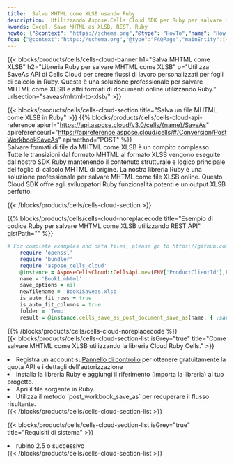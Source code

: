 ```yaml
---
title:  Salva MHTML come XLSB usando Ruby
description:  Utilizzando Aspose.Cells Cloud SDK per Ruby per salvare il file in formato MHTML come file in formato XLSB.
kwords: Excel, Save MHTML as XLSB, REST, Ruby
howto: {"@context": "https://schema.org","@type": "HowTo","name": "How to save MHTML as XLSB using the Cells Cloud Ruby library.","description": "How to save MHTML as XLSB using the Cells Cloud Ruby library.","image": {"@type": "ImageObject"},"url": "/ruby/saveas/mhtml-to-xlsb/","step": [{ "@type": "HowToStep","name": "How to save MHTML as XLSB using the Cells Cloud Ruby library. step 1", "image": {"@type": "ImageObject",},"url": "/ruby/saveas/mhtml-to-xlsb/","text": "Register an account at <a href='https://dashboard.aspose.cloud/'>Dashboard</a> to get free API quota & authorization details",},{ "@type": "HowToStep","name": "How to save MHTML as XLSB using the Cells Cloud Ruby library. step 1", "image": {"@type": "ImageObject",},"url": "/ruby/saveas/mhtml-to-xlsb/","text": "Install Ruby library and add the reference (import the library) to your project.",},{ "@type": "HowToStep","name": "How to save MHTML as XLSB using the Cells Cloud Ruby library. step 1", "image": {"@type": "ImageObject",},"url": "/ruby/saveas/mhtml-to-xlsb/","text": "Open the source file in Ruby.",},{ "@type": "HowToStep","name": "How to save MHTML as XLSB using the Cells Cloud Ruby library. step 1", "image": {"@type": "ImageObject",},"url": "/ruby/saveas/mhtml-to-xlsb/","text": "Use the `post_workbook_save_as` method to retrieve the resulting stream.",}, ],"supply": {"@type": "HowToSupply","name": "document"},"tool": [{"@type": "HowToTool","name": "RubyMine, Visual Studio Code, Aptana Studio, NetBeans"},{"@type": "HowToTool","name": "Aspose Cells"}],"totalTime": "PT6M"}
fqa: {"@context":"https://schema.org","@type":"FAQPage","mainEntity":[{"@type":"Question","name":"Why save file as other formats file in C# using REST API?","acceptedAnswer":{"@type":"Answer","text":"Documents are encoded in many ways, and some files may be incompatible with the software you use. To open and read such files, just save them as appropriate file formats.<br/><ol><li>Install .NET SDK and add the reference (import the library) to your project.</li><li>Open the source file in C# using REST API.</li><li>Call the PostWorkbookSaveAsRequest() method, passing an output filename with required extension.</li><li>Get the result of save as a separate file.</li></ol>"}},{"@type":"Question","name":"What file formats can I save as with your C# library?","acceptedAnswer":{"@type":"Answer","text":"We support a variety of file formats for conversion using .NET library, including XLSX, Excel, xls , PDF, CSV, HTML, Markdown, XML, PNG, JPG, TIFF, Json, TXT and many more."}},{"@type":"Question","name":"What is the maximum allowed file size for conversion using this .NET library?","acceptedAnswer":{"@type":"Answer","text":"There are no file size limits for format conversions using .NET library."}}]}
---
```

{{< blocks/products/cells/cells-cloud-banner h1="Salva MHTML come XLSB" h2="Libreria Ruby per salvare MHTML come XLSB" p="Utilizza SaveAs API di Cells Cloud per creare flussi di lavoro personalizzati per fogli di calcolo in Ruby. Questa è una soluzione professionale per salvare MHTML come XLSB e altri formati di documenti online utilizzando Ruby." urlsection="saveas/mhtml-to-xlsb/" >}}

{{< blocks/products/cells/cells-cloud-section title="Salva un file MHTML come XLSB in Ruby" >}}
{{% blocks/products/cells/cells-cloud-api-reference apiurl="https://api.aspose.cloud/v3.0/cells/{name}/SaveAs" apireferenceurl="https://apireference.aspose.cloud/cells/#/Conversion/PostWorkbookSaveAs" apimethod="POST" %}}
<br/>
Salvare formati di file da MHTML come XLSB è un compito complesso. Tutte le transizioni dal formato MHTML al formato XLSB vengono eseguite dal nostro SDK Ruby mantenendo il contenuto strutturale e logico principale del foglio di calcolo MHTML di origine. La nostra libreria Ruby è una soluzione professionale per salvare MHTML come file XLSB online. Questo Cloud SDK offre agli sviluppatori Ruby funzionalità potenti e un output XLSB perfetto.

{{< /blocks/products/cells/cells-cloud-section >}}

{{% blocks/products/cells/cells-cloud-noreplacecode title="Esempio di codice Ruby per salvare MHTML come XLSB utilizzando REST API" gistPath="" %}}
  
```ruby
# For complete examples and data files, please go to https://github.com/aspose-cells-cloud/aspose-cells-cloud-ruby/
    require 'openssl'
    require 'bundler'
    require 'aspose_cells_cloud'
    @instance = AsposeCellsCloud::CellsApi.new(ENV['ProductClientId'],ENV['ProductClientSecret'])
    name = 'Book1.mhtml'
    save_options = nil
    newfilename = 'Book1Saveas.xlsb'
    is_auto_fit_rows = true
    is_auto_fit_columns = true
    folder = 'Temp'
    result = @instance.cells_save_as_post_document_save_as(name, { :save_options=>save_options, :newfilename=>(folder+"/"+newfilename), :is_auto_fit_rows=>is_auto_fit_rows, :is_auto_fit_columns=>is_auto_fit_columns, :folder=>folder})
```
  
{{% /blocks/products/cells/cells-cloud-noreplacecode %}}
<br/>
{{< blocks/products/cells/cells-cloud-section-list isGrey="true" title="Come salvare MHTML come XLSB utilizzando la libreria Cloud Ruby Cells." >}}
<li> Registra un account su<a href="https://dashboard.aspose.cloud/">Pannello di controllo</a> per ottenere gratuitamente la quota API e i dettagli dell'autorizzazione</li>
<li>Installa la libreria Ruby e aggiungi il riferimento (importa la libreria) al tuo progetto.</li>
<li>Apri il file sorgente in Ruby.</li>
<li>Utilizza il metodo `post_workbook_save_as` per recuperare il flusso risultante.</li>
{{< /blocks/products/cells/cells-cloud-section-list >}}

{{< blocks/products/cells/cells-cloud-section-list isGrey="true" title="Requisiti di sistema" >}}
<li>rubino 2.5 o successivo</li>
{{< /blocks/products/cells/cells-cloud-section-list >}}

